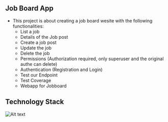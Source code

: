 ## Job Board App
- This project is about creating a job board wesite with the following functionalities:
    - List a job
    - Details of the Job post
    - Create a job post
    - Update the job
    - Delete the job
    - Permissions (Authorization required, only superuser and the original authe can delete)
    - Authentication (Registration and Login)
    - Test our Endpoint
    - Test Coverage
    - Webapp for Jobboard

## Technology Stack
<img src="tech_stack.jpg" alt="Alt text" title="Optional title">